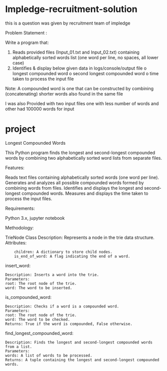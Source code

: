 # Impledge-recruitment-solution
this is a question was given by recruitment team of impledge

Problem Statement :

Write a program that:
1. Reads provided files (Input_01.txt and Input_02.txt) containing alphabetically sorted words list (one
word per line, no spaces, all lower case) 
2. Identifies & display below given data in logs/console/output file
        o longest compounded word
        o second longest compounded word
        o time taken to process the input file


Note: A compounded word is one that can be constructed by combining (concatenating) shorter words 
also found in the same file

I was also Provided with two input files one with less number of words and other had 100000 words for input

# project

Longest Compounded Words

This Python program finds the longest and second-longest compounded words by combining two alphabetically sorted word lists from separate files.

Features:

Reads  text files containing alphabetically sorted words (one word per line).
Generates and analyzes all possible compounded words formed by combining words from  files.
Identifies and displays the longest and second-longest compounded words.
Measures and displays the time taken to process the input files.

Requirements:

Python 3.x, jupyter notebook


Methodology:

TrieNode Class
    Description: Represents a node in the trie data structure.
    Attributes:

        children: A dictionary to store child nodes.
        is_end_of_word: A flag indicating the end of a word.

insert_word:

    Description: Inserts a word into the trie.
    Parameters:
    root: The root node of the trie.
    word: The word to be inserted.

is_compounded_word:

    Description: Checks if a word is a compounded word.
    Parameters:
    root: The root node of the trie.
    word: The word to be checked.
    Returns: True if the word is compounded, False otherwise.

find_longest_compounded_word:

    Description: Finds the longest and second-longest compounded words from a list.
    Parameters:
    words: A list of words to be processed.
    Returns: A tuple containing the longest and second-longest compounded words.



